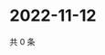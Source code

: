 # 2022-11-12

共 0 条

<!-- BEGIN WEIBO -->
<!-- 最后更新时间 Sat Nov 12 2022 10:46:27 GMT+0800 (China Standard Time) -->

<!-- END WEIBO -->
